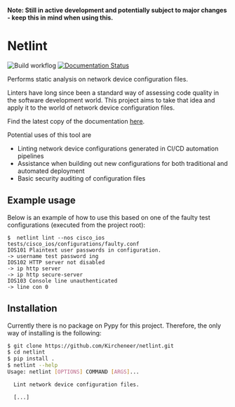 **Note: Still in active development and potentially subject to major changes - keep this in mind when using this.**

Netlint
=======

![Build workflog](https://github.com/Kircheneer/netlint/actions/workflows/main.yml/badge.svg)
[![Documentation Status](https://readthedocs.org/projects/netlint/badge/?version=latest)](https://netlint.readthedocs.io/en/latest/?badge=latest)

Performs static analysis on network device configuration files.

Linters have long since been a standard way of assessing code quality
in the software development world. This project aims to take that idea
and apply it to the world of network device configuration files.

Find the latest copy of the documentation [here](https://netlint.readthedocs.io).

Potential uses of this tool are

- Linting network device configurations generated in
  CI/CD automation pipelines
- Assistance when building out new configurations for
  both traditional and automated deployment
- Basic security auditing of configuration files

Example usage
-------------

Below is an example of how to use this based on one of the faulty test
configurations (executed from the project root):

```
$  netlint lint --nos cisco_ios tests/cisco_ios/configurations/faulty.conf
IOS101 Plaintext user passwords in configuration.
-> username test password ing
IOS102 HTTP server not disabled
-> ip http server
-> ip http secure-server
IOS103 Console line unauthenticated
-> line con 0

```

Installation
------------

Currently there is no package on Pypy for this project.
Therefore, the only way of installing is the following:

```bash
$ git clone https://github.com/Kircheneer/netlint.git
$ cd netlint
$ pip install .
$ netlint --help
Usage: netlint [OPTIONS] COMMAND [ARGS]...

  Lint network device configuration files.

  [...]
```
